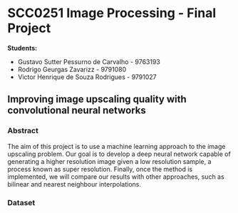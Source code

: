 
# SCC0251 Image Processing - Final Project

**Students:**
- Gustavo Sutter Pessurno de Carvalho  - 9763193
- Rodrigo Geurgas Zavarizz - 9791080
- Victor Henrique de Souza Rodrigues - 9791027

## Improving image upscaling quality with convolutional neural networks

### Abstract

The aim of this project is to use a machine learning approach to the image upscaling problem. Our goal is to develop a deep neural network capable of generating a higher resolution image given a low resolution sample, a process known as super resolution. Finally, once the method is implemented, we will compare our results with other approaches, such as bilinear and nearest neighbour interpolations.

### Dataset





